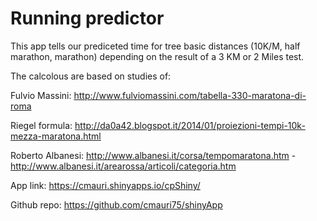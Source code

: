 # Running predictor

This app tells our prediceted time for tree basic distances (10K/M, half marathon, marathon) depending on the result of a 3 KM or 2 Miles test.

The calcolous are based on studies of:

Fulvio Massini: http://www.fulviomassini.com/tabella-330-maratona-di-roma

Riegel formula: http://da0a42.blogspot.it/2014/01/proiezioni-tempi-10k-mezza-maratona.html

Roberto Albanesi:
http://www.albanesi.it/corsa/tempomaratona.htm - 
http://www.albanesi.it/arearossa/articoli/categoria.htm

App link: https://cmauri.shinyapps.io/cpShiny/

Github repo: https://github.com/cmauri75/shinyApp
